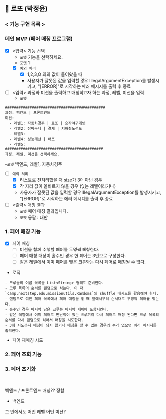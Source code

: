 ## 🎰 로또 (박정윤)

### < 기능 구현 목록 >

### 메인 MVP (페어 매칭 프로그램)

- [x] <입력> 기능 선택
    - `포맷` 기능을 선택하세요.
    - `포맷` 1
    - [x] `예외 처리`
        - [x] 1,2,3,Q 외의 값이 들어왔을 때
        - 사용자가 잘못된 값을 입력할 경우 IllegalArgumentException를 발생시키고, "[ERROR]"로 시작하는 에러 메시지를 출력 후 종료
- [ ] <입력> 과정와 미션을 출력하고 매칭하고자 하는 과정, 레벨, 미션을 입력
    - `포맷`
```
#############################################
과정: 백엔드 | 프론트엔드
미션:
  - 레벨1: 자동차경주 | 로또 | 숫자야구게임
  - 레벨2: 장바구니 | 결제 | 지하철노선도
  - 레벨3: 
  - 레벨4: 성능개선 | 배포
  - 레벨5: 
############################################
과정, 레벨, 미션을 선택하세요.  
```
  -`포맷` 백엔드, 레벨1, 자동차경주
  - [ ] `예외 처리`
    - [x] 리스트로 전처리했을 때 size가 3이 아닌 경우
    - [x] 각 자리 값이 올바르지 않을 경우 (없는 레벨이라거나)
    - 사용자가 잘못된 값을 입력할 경우 IllegalArgumentException를 발생시키고, "[ERROR]"로 시작하는 에러 메시지를 출력 후 종료
- [ ] <출력> 매칭 결과
  - `포맷` 페어 매칭 결과입니다.
  - `포맷` 용팔 : 대만


### 1. 페어 매칭 기능

- [x] 페어 매칭
  - [ ] 미션을 함께 수행할 페어를 두명씩 매칭한다.
  - [ ] 페어 매칭 대상이 홀수인 경우 한 페어는 3인으로 구성한다. 
  - [ ] 같은 레벨에서 이미 페어를 맺은 크루와는 다시 페어로 매칭될 수 없다.
- 로직
```
- 크루들의 이름 목록을 List<String> 형태로 준비한다.
- 크루 목록의 순서를 랜덤으로 섞는다. 이 때 `camp.nextstep.edu.missionutils.Randoms`의 shuffle 메서드를 활용해야 한다.
- 랜덤으로 섞인 페어 목록에서 페어 매칭을 할 때 앞에서부터 순서대로 두명씩 페어를 맺는다.
- 홀수인 경우 마지막 남은 크루는 마지막 페어에 포함시킨다.
- 같은 레벨에서 이미 페어로 만난적이 있는 크루끼리 다시 페어로 매칭 된다면 크루 목록의 순서를 다시 랜덤으로 섞어서 매칭을 시도한다.
- 3회 시도까지 매칭이 되지 않거나 매칭을 할 수 있는 경우의 수가 없으면 에러 메시지를 출력한다.
```
- 페어 재매칭 시도

### 2. 페어 조회 기능

### 3. 페어 초기화

<br>

백엔드 / 프론트엔드 매칭?? 정함

- 백엔드

그 안에서도 어떤 레벨 어떤 미션?
